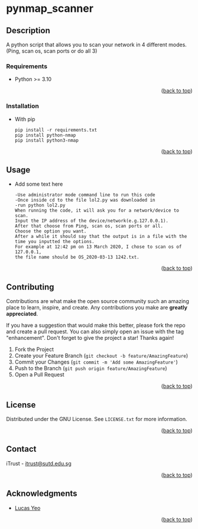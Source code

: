 <div id="top"></div>

<!-- Title -->
# pynmap_scanner

<!-- Description -->
## Description
A python script that allows you to scan your network in 4 different modes.(Ping, scan os, scan ports or do all 3)

### Requirements
* Python >= 3.10
<p align="right">(<a href="#top">back to top</a>)</p>

### Installation
* With pip
   ```
   pip install -r requirements.txt
   pip install python-nmap
   pip install python3-nmap
   ```
<p align="right">(<a href="#top">back to top</a>)</p>

## Usage
* Add some text here
   ```
   -Use administrator mode command line to run this code
   -Once inside cd to the file lol2.py was downloaded in
   -run python lol2.py
   When running the code, it will ask you for a network/device to scan. 
   Input the IP address of the device/network(e.g.127.0.0.1). 
   After that choose from Ping, scan os, scan ports or all. 
   Choose the option you want. 
   After a while it should say that the output is in a file with the time you inputted the options. 
   For example at 12:42 pm on 13 March 2020, I chose to scan os of 127.0.0.1, 
   the file name should be OS_2020-03-13 1242.txt.
   ```

<p align="right">(<a href="#top">back to top</a>)</p>

<!-- CONTRIBUTING -->
## Contributing

Contributions are what make the open source community such an amazing place to learn, inspire, and create. Any contributions you make are **greatly appreciated**.

If you have a suggestion that would make this better, please fork the repo and create a pull request. You can also simply open an issue with the tag "enhancement".
Don't forget to give the project a star! Thanks again!

1. Fork the Project
2. Create your Feature Branch (`git checkout -b feature/AmazingFeature`)
3. Commit your Changes (`git commit -m 'Add some AmazingFeature'`)
4. Push to the Branch (`git push origin feature/AmazingFeature`)
5. Open a Pull Request

<p align="right">(<a href="#top">back to top</a>)</p>

<!-- LICENSE -->
## License

Distributed under the GNU License. See `LICENSE.txt` for more information.

<p align="right">(<a href="#top">back to top</a>)</p>

<!-- CONTACT -->
## Contact

iTrust - itrust@sutd.edu.sg

<p align="right">(<a href="#top">back to top</a>)</p>

<!-- ACKNOWLEDGMENTS -->
## Acknowledgments
* [Lucas Yeo](lucas.yeo69@gmail.com)

<p align="right">(<a href="#top">back to top</a>)</p>
